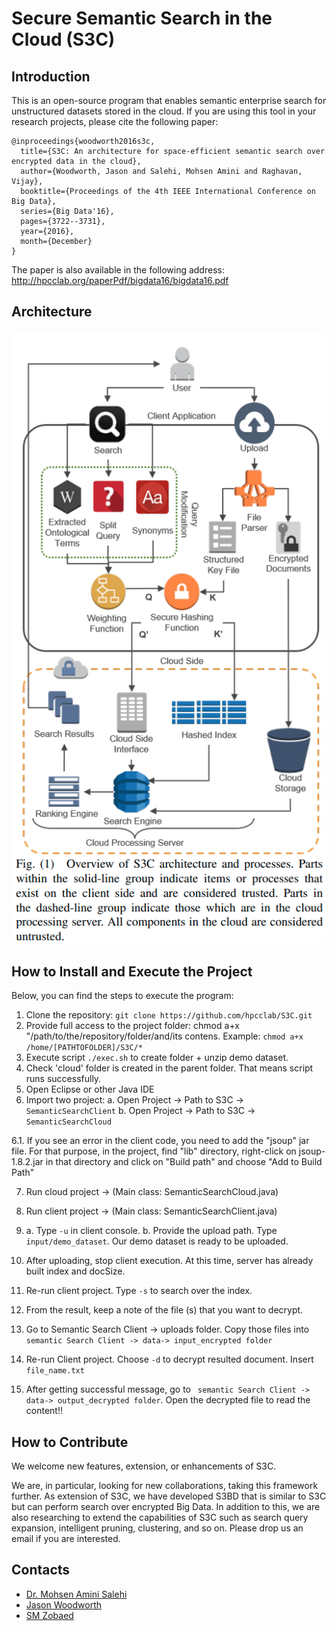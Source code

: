 # Secure Semantic Search in the Cloud (S3C)
## Introduction
This is an open-source program that enables semantic enterprise search for unstructured datasets stored in the cloud. 
If you are using this tool in your research projects, please cite the following paper:
```
@inproceedings{woodworth2016s3c,
  title={S3C: An architecture for space-efficient semantic search over encrypted data in the cloud},
  author={Woodworth, Jason and Salehi, Mohsen Amini and Raghavan, Vijay},
  booktitle={Proceedings of the 4th IEEE International Conference on Big Data},
  series={Big Data'16},
  pages={3722--3731},
  year={2016},
  month={December}
}
```
The paper is also available in the following address:
http://hpcclab.org/paperPdf/bigdata16/bigdata16.pdf

## Architecture
<p align="center"><img src="archi.png"></p>

## How to Install and Execute the Project
Below, you can find the steps to execute the program:
1. Clone the repository:
```git clone https://github.com/hpcclab/S3C.git ```
2. Provide full access to the project folder: chmod a+x "/path/to/the/repository/folder/and/its contens. Example:
```chmod a+x /home/[PATHTOFOLDER]/S3C/*``` 
3. Execute script ```./exec.sh``` to create folder + unzip demo dataset. 
4. Check 'cloud' folder is created in the parent folder. That means script runs successfully. 
5. Open Eclipse or other Java IDE
6. Import two project:
 	a. Open Project -> Path to S3C -> ```SemanticSearchClient```
  b. Open Project -> Path to S3C -> ``` SemanticSearchCloud ```

6.1. If you see an error in the client code, you need to add the "jsoup" jar file. For that purpose, in the project, find "lib" directory, right-click on jsoup-1.8.2.jar in that directory and click on "Build path" and choose "Add to Build Path"

7. Run cloud project -> (Main class: SemanticSearchCloud.java)

8. Run client project -> (Main class: SemanticSearchClient.java)

9. 
   a. Type ```-u``` in client console.
   b. Provide the upload path. Type ```input/demo_dataset```. Our demo dataset is ready to be uploaded. 


10. After uploading, stop client execution. At this time, server has already built index and docSize. 

11. Re-run client project. Type ```-s``` to search over the index.

12. From the result, keep a note of the file (s) that you want to decrypt. 
13. Go to Semantic Search Client -> uploads folder. Copy those files into ``` semantic Search Client -> data-> input_encrypted folder```
14. Re-run Client project. Choose ```-d``` to decrypt resulted document. Insert ```file_name.txt``` 
15. After getting successful message, go to ``` semantic Search Client -> data-> output_decrypted folder```. Open the decrypted file to read the content!!

## How to Contribute
We welcome new features, extension, or enhancements of S3C.

We are, in particular, looking for new collaborations, taking this framework further. As extension of S3C, we have developed S3BD that is similar to S3C but can perform search over encrypted Big Data. In addition to this, we are also researching to extend the capabilities of S3C such as search query expansion, intelligent pruning, clustering, and so on. Please drop us an email if you are interested. 

## Contacts
* [Dr. Mohsen Amini Salehi](http://hpcclab.org/index.php/contact-us/)
* [Jason Woodworth](https://vrlab.cmix.louisiana.edu/people/jason-woodworth/)
* [SM Zobaed](zobaedsakib@gmail.com)





